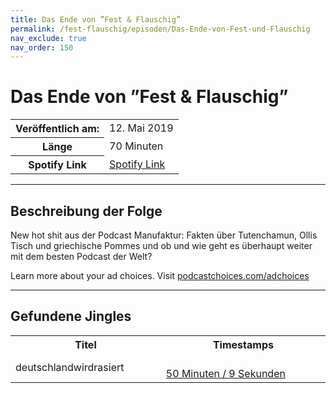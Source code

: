 ```yaml
---
title: Das Ende von ”Fest & Flauschig”
permalink: /fest-flauschig/episoden/Das-Ende-von-Fest-und-Flauschig
nav_exclude: true
nav_order: 150
---
```


# Das Ende von ”Fest & Flauschig”
<table class="resp-table dcf-table dcf-table-responsive dcf-table-bordered dcf-table-striped dcf-w-100%">
                    <tbody>
                        <tr>
                            <th scope="row">Veröffentlich am:</th>
                            <td data-label="Veröffentlich am:">12. Mai 2019</td>
                        </tr>
                        <tr>
                            <th scope="row">Länge </th>
                            <td data-label="Länge ">70 Minuten</td>
                        </tr><tr>
                                <th scope="row">Spotify Link</th>
                                <td data-label="Spotify Link"><a href="https://open.spotify.com/episode/24XAYfyRvSASR5OoZbx2ft">Spotify Link</a></td>
                            </tr></tbody>
                </table>

***

## Beschreibung der Folge

<div>
New hot shit aus der Podcast Manufaktur: Fakten über Tutenchamun, Ollis Tisch und griechische Pommes und ob und wie geht es überhaupt weiter mit dem besten Podcast der Welt?<p> </p><p>Learn more about your ad choices. Visit <a href="https://podcastchoices.com/adchoices">podcastchoices.com/adchoices</a></p>  
</div>

***

## Gefundene Jingles

<table style="display: table;">
                                    <tr>
                                        <th class="tableColumnTitle">Titel</th>
                                        <th class="tableColumnTimestamps">Timestamps</th>
                                    </tr>
                                    <tr>
                                <td markdown="span"  class="tableColumnTitle">deutschlandwirdrasiert</td>
                                <td markdown="span" class="tableColumnTimestamps">
                                <br>
                                <a href="https://open.spotify.com/episode/24XAYfyRvSASR5OoZbx2ft?t=3009">
                                50 Minuten / 9 Sekunden</a>
                                </td></tr></table>